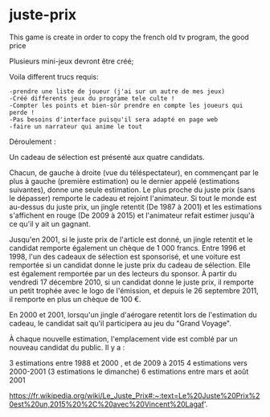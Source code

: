 # juste-prix
This game is create in order to copy the french old tv program, the good price 


Plusieurs mini-jeux devront être créé;

Voila different trucs requis:

	-prendre une liste de joueur (j'ai sur un autre de mes jeux)
	-Créé differents jeux du programe tele culte !
	-Compter les points et bien-sûr prendre en compte les joueurs qui perde !
	-Pas besoins d'interface puisqu'il sera adapté en page web 
	-faire un narrateur qui anime le tout

Déroulement :

Un cadeau de sélection est présenté aux quatre candidats.

Chacun, de gauche à droite (vue du téléspectateur), en commençant par le plus à gauche (première estimation) ou le dernier appelé (estimations suivantes), donne une seule estimation. Le plus proche du juste prix (sans le dépasser) remporte le cadeau et rejoint l'animateur. Si tout le monde est au-dessus du juste prix, un jingle retentit (De 1987 à 2001) et les estimations s'affichent en rouge (De 2009 à 2015) et l'animateur refait estimer jusqu'à ce qu'il y ait un gagnant.

Jusqu'en 2001, si le juste prix de l'article est donné, un jingle retentit et le candidat remporte également un chèque de 1 000 francs. Entre 1996 et 1998, l'un des cadeaux de sélection est sponsorisé, et une voiture est remportée si un candidat donne le juste prix du cadeau de sélection. Elle est également remportée par un des lecteurs du sponsor. À partir du vendredi 17 décembre 2010, si un candidat donne le juste prix, il remporte un petit trophée avec le logo de l'émission, et depuis le 26 septembre 2011, il remporte en plus un chèque de 100 €.

En 2000 et 2001, lorsqu'un jingle d'aérogare retentit lors de l'estimation du cadeau, le candidat sait qu'il participera au jeu du "Grand Voyage".

À chaque nouvelle estimation, l'emplacement vide est comblé par un nouveau candidat du public. Il y a :

3 estimations entre 1988 et 2000 , et de 2009 à 2015
4 estimations vers 2000-2001 (3 estimations le dimanche)
6 estimations entre mars et août 2001


https://fr.wikipedia.org/wiki/Le_Juste_Prix#:~:text=Le%20Juste%20Prix%20est%20un,2015%20%2C%20avec%20Vincent%20Lagaf'.